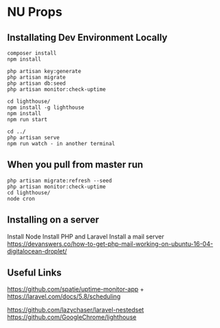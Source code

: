 # NU Props 

## Installating Dev Environment Locally

```
composer install
npm install

php artisan key:generate
php artisan migrate
php artisan db:seed
php artisan monitor:check-uptime

cd lighthouse/
npm install -g lighthouse
npm install
npm run start

cd ../
php artisan serve
npm run watch - in another terminal
```

## When you pull from master run
```
php artisan migrate:refresh --seed
php artisan monitor:check-uptime
cd lighthouse/
node cron
```


## Installing on a server
Install Node
Install PHP and Laravel
Install a mail server https://devanswers.co/how-to-get-php-mail-working-on-ubuntu-16-04-digitalocean-droplet/

## Useful Links
https://github.com/spatie/uptime-monitor-app + https://laravel.com/docs/5.8/scheduling

https://github.com/lazychaser/laravel-nestedset
https://github.com/GoogleChrome/lighthouse
